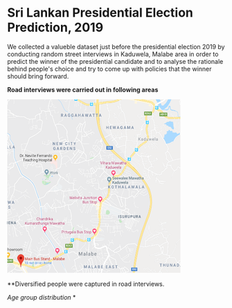 # Sri Lankan Presidential Election Prediction, 2019
We collected a valueble dataset just before the presidential election 2019 by conducting random street interviews in Kaduwela, Malabe area in order to predict the winner of the presidential candidate and to analyse the rationale behind people's choice and try to come up with policies that the winner should bring forward.

**Road interviews were carried out in following areas**

<img src="https://github.com/PraAnj/srilanka-election-prediction-2019/blob/master/figures/FaceToFace_DataGatteredAreas.PNG" alt="Areas where Road interviews were done" width="400" height="400">

**Diversified people were captured in road interviews.

*Age group distribution*
*
